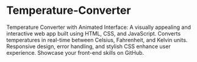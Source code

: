 # Temperature-Converter
Temperature Converter with Animated Interface: A visually appealing and interactive web app built using HTML, CSS, and JavaScript. Converts temperatures in real-time between Celsius, Fahrenheit, and Kelvin units. Responsive design, error handling, and stylish CSS enhance user experience. Showcase your front-end skills on GitHub.
